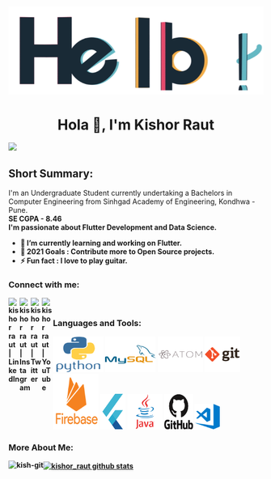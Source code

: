 <p align="center"> <img src="hello.gif" alt="hello" /> </p>
<h1 align="center">Hola 👋, I'm  Kishor Raut</h1>

![](https://visitor-badge.glitch.me/badge?page_id=kish-git.kish-git)


## Short Summary:

I'm an Undergraduate Student currently undertaking a Bachelors in Computer Engineering from Sinhgad Academy of Engineering, Kondhwa - Pune. <br/> <b>SE CGPA - 8.46 <b/>
<br/> I'm passionate about <b>Flutter Development and Data Science<b/>.
<br/>
- 🌱 I’m currently learning and working on <b>Flutter</b>.
- 🥅 2021 Goals : Contribute more to Open Source projects.
- ⚡ Fun fact : I love to play guitar.


### Connect with me:

[<img align="left" alt="kishor raut | LinkedIn" width="22px" src="https://cdn.jsdelivr.net/npm/simple-icons@v3/icons/linkedin.svg" />](https://www.linkedin.com/in/kishor-raut-61a292158/) [<img align="left" alt="kishor raut | Instagram" width="22px" src="https://cdn.jsdelivr.net/npm/simple-icons@v3/icons/instagram.svg" />](https://www.instagram.com/iam.kishor_/) [<img align="left" alt="kishor raut | Twitter" width="22px" src="https://cdn.jsdelivr.net/npm/simple-icons@v3/icons/twitter.svg" />](https://twitter.com/Kishor_Raut__?s=08) [<img align="left" alt="kishor raut | YouTube" width="22px" src="https://cdn.jsdelivr.net/npm/simple-icons@v3/icons/youtube.svg" />](https://www.youtube.com/channel/UC0Ptq3lS1PIm9J0j4a0ER8A)

<br>

### Languages and Tools:

<img src="https://github.com/devicons/devicon/blob/master/icons/python/python-original-wordmark.svg" alt="python" width="100" height="70"/> <img src="https://github.com/devicons/devicon/blob/master/icons/mysql/mysql-original-wordmark.svg" alt="mySql" width="100" height="70"/> <img src="https://github.com/devicons/devicon/blob/master/icons/atom/atom-original-wordmark.svg" alt="atom" width="90" height="70"/> <img src="https://github.com/devicons/devicon/blob/master/icons/git/git-original-wordmark.svg" alt="git" width="70" height="70"/>  <img src="https://github.com/devicons/devicon/blob/master/icons/firebase/firebase-plain-wordmark.svg" alt="firebase" width="90" height="110"/> <img src="https://github.com/devicons/devicon/blob/master/icons/flutter/flutter-original.svg" alt="flutter" width="50" height="70"/> <img src="https://github.com/devicons/devicon/blob/master/icons/java/java-original-wordmark.svg" alt="java" width="70" height="70"/> <img src="https://github.com/devicons/devicon/blob/master/icons/github/github-original-wordmark.svg" alt="github" width="57" height="70"/> <img src="https://raw.githubusercontent.com/github/explore/80688e429a7d4ef2fca1e82350fe8e3517d3494d/topics/visual-studio-code/visual-studio-code.png" alt="git" width="50" height="50"/>

### More About Me:

<img align="left" src="https://github-readme-stats.vercel.app/api/top-langs/?username=kish-git&layout=compact" alt="kish-git" />
</a>
<a href="https://github.com/kish-git/github-readme-stats">
<img align="center" src="https://github-readme-stats.vercel.app/api?username=kish-git&show_icons=true&theme=radical&count_private=true" alt="kishor_raut github stats" />
</a>
<br />
<br />
